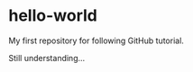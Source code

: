 hello-world
===========

My first repository for following GitHub tutorial.

Still understanding...
